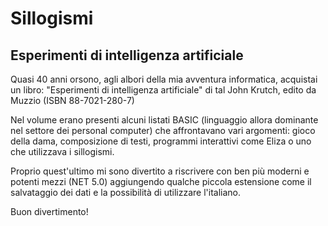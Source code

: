 # Sillogismi
## Esperimenti di intelligenza artificiale

Quasi 40 anni orsono, agli albori della mia avventura informatica, acquistai un libro:
"Esperimenti di intelligenza artificiale" di tal John Krutch, edito da Muzzio (ISBN 88-7021-280-7)

Nel volume erano presenti alcuni listati BASIC (linguaggio allora dominante nel settore dei personal computer)
che affrontavano vari argomenti: gioco della dama, composizione di testi, programmi interattivi come Eliza o
uno che utilizzava i sillogismi.

Proprio quest'ultimo mi sono divertito a riscrivere con ben più moderni e potenti mezzi (NET 5.0)
aggiungendo qualche piccola estensione come il salvataggio dei dati e la possibilità di utilizzare l'italiano.

Buon divertimento!
